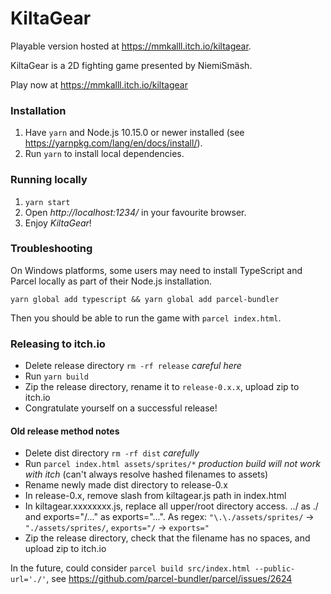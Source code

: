 # KiltaGear
Playable version hosted at https://mmkalll.itch.io/kiltagear.

KiltaGear is a 2D fighting game presented by NiemiSmäsh.

Play now at https://mmkalll.itch.io/kiltagear

### Installation

1. Have `yarn` and Node.js 10.15.0 or newer installed (see https://yarnpkg.com/lang/en/docs/install/).
2. Run `yarn` to install local dependencies.

### Running locally

1. `yarn start`
2. Open *http://localhost:1234/* in your favourite browser.
3. Enjoy *KiltaGear*!

### Troubleshooting

On Windows platforms, some users may need to install TypeScript and Parcel locally as part of their Node.js installation.

`yarn global add typescript && yarn global add parcel-bundler`

Then you should be able to run the game with `parcel index.html`.

### Releasing to itch.io

- Delete release directory `rm -rf release` *careful here*
- Run `yarn build`
- Zip the release directory, rename it to `release-0.x.x`, upload zip to itch.io
- Congratulate yourself on a successful release!

#### Old release method notes

- Delete dist directory `rm -rf dist` *carefully*
- Run `parcel index.html assets/sprites/*` *production build will not work with itch* (can't always resolve hashed filenames to assets)
- Rename newly made dist directory to release-0.x
- In release-0.x, remove slash from kiltagear.js path in index.html
- In kiltagear.xxxxxxxx.js, replace all upper/root directory access. ../ as ./ and exports="/..." as exports="...".  As regex: `"\.\./assets/sprites/` -> `"./assets/sprites/`, `exports="/` -> `exports="`
- Zip the release directory, check that the filename has no spaces, and upload zip to itch.io

In the future, could consider `parcel build src/index.html --public-url='./'`, see https://github.com/parcel-bundler/parcel/issues/2624
